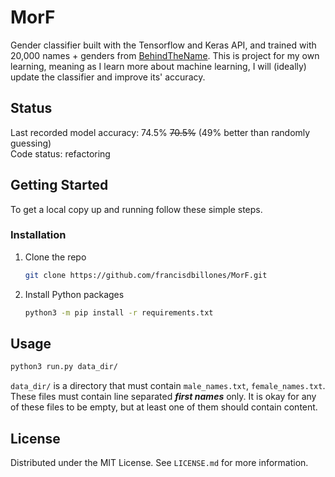 # MorF
Gender classifier built with the Tensorflow and Keras API, and trained with 20,000 names + genders from [BehindTheName](https://www.behindthename.com/).
This is project for my own learning, meaning as I learn more about machine learning, I will (ideally) update the classifier and improve its' accuracy.

<!-- Status indicators -->
## Status
Last recorded model accuracy: 74.5% ~~70.5%~~ (49% better than randomly guessing)
<br>
Code status: refactoring


<!-- GETTING STARTED -->
## Getting Started

To get a local copy up and running follow these simple steps.

### Installation

1. Clone the repo
   ```sh
   git clone https://github.com/francisdbillones/MorF.git
   ```
2. Install Python packages
   ```sh
   python3 -m pip install -r requirements.txt
   ```

<!-- USAGE EXAMPLES -->
## Usage

```sh
python3 run.py data_dir/
```
`data_dir/` is a directory that must contain `male_names.txt`, `female_names.txt`. 
These files must contain line separated ***first names*** only. It is okay for any of these files to be empty, but at least one of them should contain content.


<!-- LICENSE -->
## License

Distributed under the MIT License. See `LICENSE.md` for more information.
